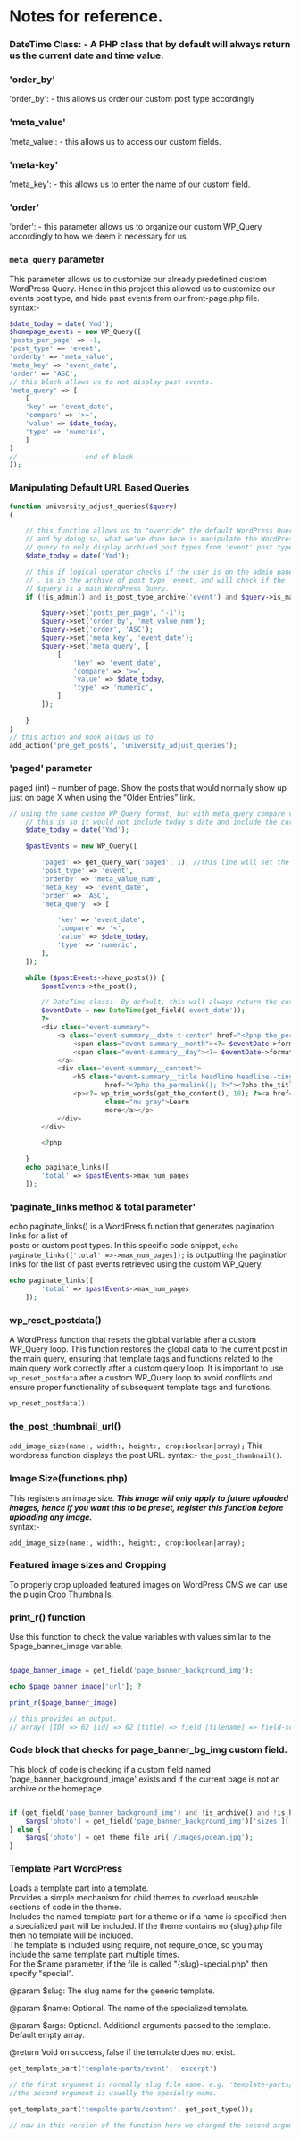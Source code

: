 # Notes for reference.

### DateTime Class: - A PHP class that by default will always return us the current date and time value.

### 'order_by'

'order_by': - this allows us order our custom post type accordingly

### 'meta_value'

'meta_value': - this allows us to access our custom fields.

### 'meta-key'

'meta_key': - this allows us to enter the name of our custom field.

### 'order'

'order': - this parameter allows us to organize our custom WP_Query accordingly to how we deem it necessary for us.

### `meta_query` parameter

This parameter allows us to customize our already predefined custom WordPress Query. Hence in this project this allowed us to customize our events post type, and hide past events from our front-page.php file.
<br>
syntax:-

```php
$date_today = date('Ymd');
$homepage_events = new WP_Query([
'posts_per_page' => -1,
'post_type' => 'event',
'orderby' => 'meta_value',
'meta_key' => 'event_date',
'order' => 'ASC',
// this block allows us to not display past events.
'meta_query' => [
    [
    'key' => 'event_date',
    'compare' => '>=',
    'value' => $date_today,
    'type' => 'numeric',
    ]
]
// ----------------end of block----------------
]);
```

### Manipulating Default URL Based Queries

```php
function university_adjust_queries($query)
{

    // this function allows us to "override" the default WordPress Query
    // and by doing so, what we've done here is manipulate the WordPress
    // query to only display archived post types from 'event' post type
    $date_today = date('Ymd');

    // this if logical operator checks if the user is on the admin panel
    // , is in the archive of post type 'event, and will check if the
    // $query is a main WordPress Query.
    if (!is_admin() and is_post_type_archive('event') and $query->is_main_query()) {

        $query->set('posts_per_page', '-1');
        $query->set('order_by', 'met_value_num');
        $query->set('order', 'ASC');
        $query->set('meta_key', 'event_date');
        $query->set('meta_query', [
            [
                'key' => 'event_date',
                'compare' => '>=',
                'value' => $date_today,
                'type' => 'numeric',
            ]
        ]);

    }
}
// this action and hook allows us to
add_action('pre_get_posts', 'university_adjust_queries');
```

### 'paged' parameter

paged (int) – number of page. Show the posts that would normally show up just on page X when using the “Older Entries” link.

```php
// using the same custom WP_Query format, but with meta_query compare value set to "<"
    // this is so it would not include today's date and include the current active event.
    $date_today = date('Ymd');

    $pastEvents = new WP_Query([

        'paged' => get_query_var('paged', 1), //this line will set the default content of the page, now with get_query_var() as its value, this will automatically grab the pagination value and display its proper content onto the page.
        'post_type' => 'event',
        'orderby' => 'meta_value_num',
        'meta_key' => 'event_date',
        'order' => 'ASC',
        'meta_query' => [

            'key' => 'event_date',
            'compare' => '<',
            'value' => $date_today,
            'type' => 'numeric',
        ],
    ]);

    while ($pastEvents->have_posts()) {
        $pastEvents->the_post();

        // DateTime class:- By default, this will always return the current date and time.
        $eventDate = new DateTime(get_field('event_date'));
        ?>
        <div class="event-summary">
            <a class="event-summary__date t-center" href="<?php the_permalink(); ?>">
                <span class="event-summary__month"><?= $eventDate->format('M') ?></span>
                <span class="event-summary__day"><?= $eventDate->format('d') ?></span>
            </a>
            <div class="event-summary__content">
                <h5 class="event-summary__title headline headline--tiny"><a
                        href="<?php the_permalink(); ?>"><?php the_title(); ?></a></h5>
                <p><?= wp_trim_words(get_the_content(), 18); ?><a href="<?php the_permalink(); ?>"
                        class="nu gray">Learn
                        more</a></p>
            </div>
        </div>

        <?php

    }
    echo paginate_links([
        'total' => $pastEvents->max_num_pages
    ]);


```

### 'paginate_links method & total parameter'

echo paginate_links() is a WordPress function that generates pagination links for a list of<br>
posts or custom post types. In this specific code snippet, `echo paginate_links(['total' =>->max_num_pages]);` is outputting the pagination links for the list of past events retrieved using the custom WP_Query.

```php
echo paginate_links([
        'total' => $pastEvents->max_num_pages
    ]);
```

### wp_reset_postdata()

A WordPress function that resets the global variable after a
custom WP_Query loop. This function restores the global data to the current post in
the main query, ensuring that template tags and functions related to the main query work
correctly after a custom query loop. It is important to use `wp_reset_postdata` after a
custom WP_Query loop to avoid conflicts and ensure proper functionality of subsequent
template tags and functions.

```php
wp_reset_postdata();
```

### the_post_thumbnail_url()

`add_image_size(name:, width:, height:, crop:boolean|array);`
This wordpress function displays the post URL.
syntax:- `the_post_thumbnail()`.

### Image Size(functions.php)

This registers an image size.
**_This image will only apply to future uploaded images, hence if you want this to be preset, register this function before uploading any image._**
<br>
syntax:-

`add_image_size(name:, width:, height:, crop:boolean|array);`

### Featured image sizes and Cropping

To properly crop uploaded featured images on WordPress CMS we can use the plugin Crop Thumbnails.

### print_r() function

Use this function to check the value variables with values similar to the $page_banner_image variable.

```php

$page_banner_image = get_field('page_banner_background_img');

echo $page_banner_image['url']; ?

print_r($page_banner_image)

// this provides an output.
// array( [ID] => 62 [id] => 62 [title] => field [filename] => field-scaled.jpg [filesize] => 819686 [url] => http://fictional-university.local/wp-content/uploads/2025/01/field-scaled.jpg [link] => http://fictional-university.local/professors/dr-meowsalot/field/ [alt] => [author] => 1 [description] => [caption] => [name] => field [status] => inherit [uploaded_to] => 57 [date] => 2025-01-17 08:32:17 [modified] => 2025-01-17 08:32:17 [menu_order] => 0 [mime_type] => image/jpeg [type] => image [subtype] => jpeg [icon] => http://fictional-university.local/wp-includes/images/media/default.png [width] => 2560 [height] => 1707 [sizes] => Array ( [thumbnail] => http://fictional-university.local/wp-content/uploads/2025/01/field-150x150.jpg [thumbnail-width] => 150 [thumbnail-height] => 150 [medium] => http://fictional-university.local/wp-content/uploads/2025/01/field-300x200.jpg [medium-width] => 300 [medium-height] => 200 [medium_large] => http://fictional-university.local/wp-content/uploads/2025/01/field-768x512.jpg [medium_large-width] => 768 [medium_large-height] => 512 [large] => http://fictional-university.local/wp-content/uploads/2025/01/field-1024x683.jpg [large-width] => 1024 [large-height] => 683 [1536x1536] => http://fictional-university.local/wp-content/uploads/2025/01/field-1536x1024.jpg [1536x1536-width] => 1536 [1536x1536-height] => 1024 [2048x2048] => http://fictional-university.local/wp-content/uploads/2025/01/field-2048x1365.jpg [2048x2048-width] => 2048 [2048x2048-height] => 1365 [professor-landscape] => http://fictional-university.local/wp-content/uploads/2025/01/field-400x260.jpg [professor-landscape-width] => 400 [professor-landscape-height] => 260 [professor-portrait] => http://fictional-university.local/wp-content/uploads/2025/01/field-480x650.jpg [professor-portrait-width] => 480 [professor-portrait-height] => 650 [page-banner] => http://fictional-university.local/wp-content/uploads/2025/01/field-1500x350.jpg [page-banner-width] => 1500 [page-banner-height] => 350 ) )
```

### Code block that checks for page_banner_bg_img custom field.

This block of code is checking if a custom field named 'page_banner_background_image' exists
and if the current page is not an archive or the homepage.

```php

if (get_field('page_banner_background_img') and !is_archive() and !is_home()) {
    $args['photo'] = get_field('page_banner_background_img')['sizes']['page-banner'];
} else {
    $args['photo'] = get_theme_file_uri('/images/ocean.jpg');
}

```

### Template Part WordPress

Loads a template part into a template.<br>
Provides a simple mechanism for child themes to overload reusable sections of code in the theme.<br>
Includes the named template part for a theme or if a name is specified then a specialized part will be included. If the theme contains
no {slug}.php file then no template will be included.<br>
The template is included using require, not require_once, so you may include the same template part multiple times.<br>
For the $name parameter, if the file is called "{slug}-special.php" then specify "special".<br>

@param $slug: The slug name for the generic template.

@param $name: Optional. The name of the specialized template.

@param $args: Optional. Additional arguments passed to the template. Default empty array.

@return Void on success, false if the template does not exist.

```php
get_template_part('template-parts/event', 'excerpt')

// the first argument is normally slug file name. e.g. 'template-parts/event' similar to url, this serves as an instruction where the function would pull the template from.
//the second argument is usually the specialty name.

get_template_part('tempalte-parts/content', get_post_type());

// now in this version of the function here we changed the second argumen to a WordPress function. now The file name that this will get_template_part function is now dynamic, meaning it will now be searching for the post type instead of the predefined name that our template-part file has. With this syntax this now allows us to set things up for a search results screen.
```
